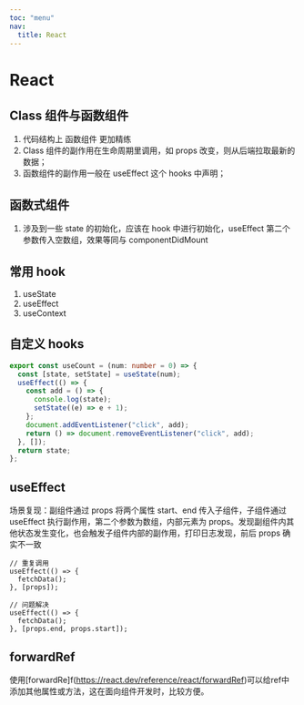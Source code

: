 ```yaml
---
toc: "menu"
nav:
  title: React
---
```


# React

## Class 组件与函数组件

1. 代码结构上 函数组件 更加精练
2. Class 组件的副作用在生命周期里调用，如 props 改变，则从后端拉取最新的数据；
3. 函数组件的副作用一般在 useEffect 这个 hooks 中声明；

## 函数式组件

1. 涉及到一些 state 的初始化，应该在 hook 中进行初始化，useEffect 第二个参数传入空数组，效果等同与 componentDidMount

## 常用 hook

1. useState
2. useEffect
3. useContext

## 自定义 hooks

```ts
export const useCount = (num: number = 0) => {
  const [state, setState] = useState(num);
  useEffect(() => {
    const add = () => {
      console.log(state);
      setState((e) => e + 1);
    };
    document.addEventListener("click", add);
    return () => document.removeEventListener("click", add);
  }, []);
  return state;
};
```

## useEffect

场景复现：副组件通过 props 将两个属性 start、end 传入子组件，子组件通过 useEffect 执行副作用，第二个参数为数组，内部元素为 props。发现副组件内其他状态发生变化，也会触发子组件内部的副作用，打印日志发现，前后 props 确实不一致

```
// 重复调用
useEffect(() => {
  fetchData();
}, [props]);

// 问题解决
useEffect(() => {
  fetchData();
}, [props.end, props.start]);
```

## forwardRef

使用[forwardRe]f(https://react.dev/reference/react/forwardRef)可以给ref中添加其他属性或方法，这在面向组件开发时，比较方便。
